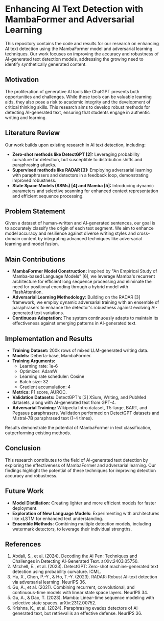 # Enhancing AI Text Detection with MambaFormer and Adversarial Learning

This repository contains the code and results for our research on enhancing AI text detection using the MambaFormer model and adversarial learning techniques.  Our work focuses on improving the accuracy and robustness of AI-generated text detection models, addressing the growing need to identify synthetically generated content.

## Motivation

The proliferation of generative AI tools like ChatGPT presents both opportunities and challenges. While these tools can be valuable learning aids, they also pose a risk to academic integrity and the development of critical thinking skills.  This research aims to develop robust methods for detecting AI-generated text, ensuring that students engage in authentic writing and learning.

## Literature Review

Our work builds upon existing research in AI text detection, including:

* **Zero-shot methods like DetectGPT [2]:**  Leveraging probability curvature for detection, but susceptible to distribution shifts and paraphrasing attacks.
* **Supervised methods like RADAR [3]:** Employing adversarial learning with paraphrasers and detectors in a feedback loop, demonstrating improved robustness.
* **State Space Models (SSMs) [4] and Mamba [5]:**  Introducing dynamic parameters and selective scanning for enhanced context representation and efficient sequence processing.

## Problem Statement

Given a dataset of human-written and AI-generated sentences, our goal is to accurately classify the origin of each text segment.  We aim to enhance model accuracy and resilience against diverse writing styles and cross-domain content by integrating advanced techniques like adversarial learning and model fusion.

## Main Contributions

* **MambaFormer Model Construction:**  Inspired by "An Empirical Study of Mamba-based Language Models" [6], we leverage Mamba's recurrent architecture for efficient long sequence processing and eliminate the need for positional encoding through a hybrid model with FlashAttention.
* **Adversarial Learning Methodology:**  Building on the RADAR [3] framework, we employ dynamic adversarial training with an ensemble of paraphrasers to enhance the detector's robustness against evolving AI-generated text variations.
* **Continuous Adaptation:**  The system continuously adapts to maintain its effectiveness against emerging patterns in AI-generated text.

## Implementation and Results

* **Training Dataset:** 200k rows of mixed LLM-generated writing data.
* **Models:** Deberta-base, MambaFormer.
* **Training Arguments:**
    * Learning rate: 1e-6
    * Optimizer: AdamW
    * Learning rate scheduler: Cosine
    * Batch size: 32
    * Gradient accumulation: 4
* **Metrics:** F1 score, AUROC.
* **Validation Datasets:** DetectGPT's [3] XSum, Writing, and PubMed datasets, along with AI-generated text from GPT-4.
* **Adversarial Training:** Wikipedia Intro dataset, T5-large, BART, and Pegasus paraphrasers.  Validation performed on DetectGPT datasets and Mistral-7B paraphrased text (1-4 times).

Results demonstrate the potential of MambaFormer in text classification, outperforming existing methods.

## Conclusion

This research contributes to the field of AI-generated text detection by exploring the effectiveness of MambaFormer and adversarial learning.  Our findings highlight the potential of these techniques for improving detection accuracy and robustness.

## Future Work

* **Model Distillation:**  Creating lighter and more efficient models for faster deployment.
* **Exploration of New Language Models:**  Experimenting with architectures like xLSTM for enhanced text understanding.
* **Ensemble Methods:**  Combining multiple detection models, including watermark detectors, to leverage their individual strengths.


## References

1. Abdali, S., et al. (2024). Decoding the AI Pen: Techniques and Challenges in Detecting AI-Generated Text. arXiv:2403.05750.
2. Mitchell, E., et al. (2023). DetectGPT: Zero-shot machine-generated text detection using probability curvature. ICML.
3. Hu, X., Chen, P.-Y., & Ho, T.-Y. (2023). RADAR: Robust AI-text detection via adversarial learning. NeurIPS 36.
4. Gu, A., et al. (2021). Combining recurrent, convolutional, and continuous-time models with linear state space layers. NeurIPS 34.
5. Gu, A., & Dao, T. (2023). Mamba: Linear-time sequence modeling with selective state spaces. arXiv:2312.00752.
6. Krishna, K., et al. (2024). Paraphrasing evades detectors of AI-generated text, but retrieval is an effective defense. NeurIPS 36.
